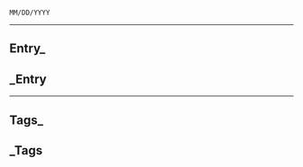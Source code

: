                                                                       MM/DD/YYYY
---
## Entry_

## _Entry
---

## Tags_

## _Tags
